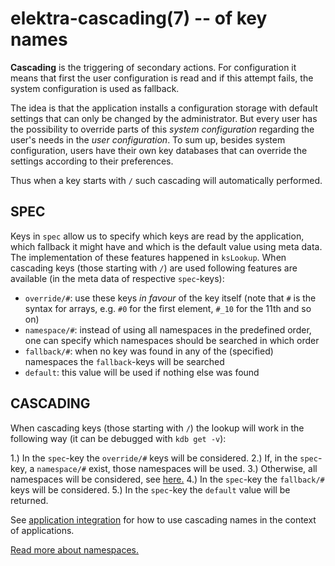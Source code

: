 elektra-cascading(7) -- of key names
====================================

**Cascading** is the triggering of secondary actions.
For configuration it means that first the user configuration is read
and if this attempt fails, the system configuration is used as fallback.

The idea is that the application installs a configuration storage
with default settings that can only be changed by the administrator.
But every user has the possibility to override parts of this *system
configuration* regarding the user's needs in the *user configuration*.
To sum up, besides system configuration, users have their own key
databases that can override the settings according to their preferences.

Thus when a key starts with `/` such cascading will automatically
performed.

## SPEC

Keys in `spec` allow us to specify which keys are read by the application,
which fallback it might have and which is the default value using
meta data. The implementation of these features happened in `ksLookup`.
When cascading keys (those starting with `/`) are used following features
are available (in the meta data of respective `spec`-keys):

- `override/#`: use these keys *in favour* of the key itself (note that
    `#` is the syntax for arrays, e.g. `#0` for the first element,
    `#_10` for the 11th and so on)
- `namespace/#`: instead of using all namespaces in the predefined order,
    one can specify which namespaces should be searched in which order
- `fallback/#`: when no key was found in any of the (specified) namespaces
    the `fallback`-keys will be searched
- `default`: this value will be used if nothing else was found


## CASCADING

When cascading keys (those starting with `/`) the lookup will work in the
following way (it can be debugged with `kdb get -v`):

1.) In the `spec`-key the `override/#` keys will be considered.
2.) If, in the `spec`-key, a `namespace/#` exist, those namespaces
    will be used.
3.) Otherwise, all namespaces will be considered, see
    [here.](/doc/help/elektra-namespaces.md)
4.) In the `spec`-key the `fallback/#` keys will be considered.
5.) In the `spec`-key the `default` value will be returned.


See [application integration](/doc/tutorials/application-integration.md)
for how to use cascading names in the context of applications.

[Read more about namespaces.](/doc/help/elektra-namespaces.md)
